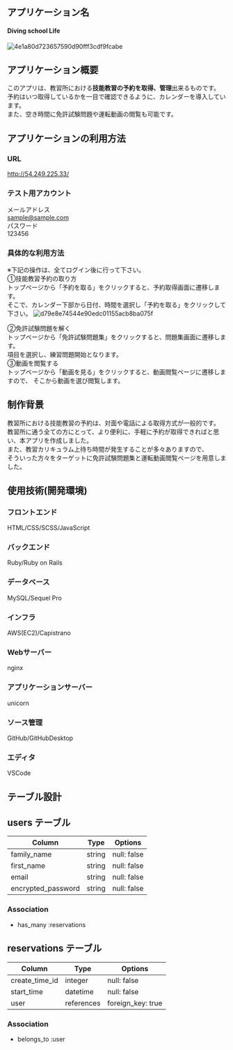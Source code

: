 ## アプリケーション名
#### Diving school Life
![4e1a80d723657590d90fff3cdf9fcabe](https://user-images.githubusercontent.com/73151516/102453280-435b1900-407f-11eb-8154-9f66370f3f3a.gif)

## アプリケーション概要
このアプリは、教習所における**技能教習の予約を取得、管理**出来るものです。  
予約はいつ取得しているかを一目で確認できるように、カレンダーを導入しています。  
また、空き時間に免許試験問題や運転動画の閲覧も可能です。

## アプリケーションの利用方法

### URL
http://54.249.225.33/

### テスト用アカウント
メールアドレス  
sample@sample.com  
パスワード  
123456

### 具体的な利用方法
※下記の操作は、全てログイン後に行って下さい。  
①技能教習予約の取り方  
トップページから「予約を取る」をクリックすると、予約取得画面に遷移します。  
そこで、カレンダー下部から日付、時間を選択し「予約を取る」をクリックして下さい。
![d79e8e74544e90edc01155acb8ba075f](https://user-images.githubusercontent.com/73151516/102450775-8961ae00-407a-11eb-8e60-9cc76c250246.gif)

②免許試験問題を解く  
トップページから「免許試験問題集」をクリックすると、問題集画面に遷移します。  
項目を選択し、練習問題開始となります。  
③動画を閲覧する  
トップページから「動画を見る」をクリックすると、動画閲覧ページに遷移しますので、  そこから動画を選び閲覧します。

## 制作背景
教習所における技能教習の予約は、対面や電話による取得方式が一般的です。  
教習所に通う全ての方にとって、より便利に、手軽に予約が取得できればと思い、本アプリを作成しました。  
また、教習カリキュラム上待ち時間が発生することが多々ありますので、  
そういった方々をターゲットに免許試験問題集と運転動画閲覧ページを用意しました。

## 使用技術(開発環境)
### フロントエンド
HTML/CSS/SCSS/JavaScript
### バックエンド
Ruby/Ruby on Rails
### データベース
MySQL/Sequel Pro
### インフラ
AWS(EC2)/Capistrano
### Webサーバー
nginx
### アプリケーションサーバー
unicorn
### ソース管理
GitHub/GitHubDesktop
### エディタ
VSCode

## テーブル設計

## users テーブル

| Column             | Type    | Options     |
| ------------------ | ------- | ----------- |
| family_name        | string  | null: false |
| first_name         | string  | null: false |
| email              | string  | null: false |
| encrypted_password | string  | null: false |

### Association

- has_many :reservations

## reservations テーブル

| Column         | Type       | Options           |
| -------------- | ---------- | ----------------- |
| create_time_id | integer    | null: false       |
| start_time     | datetime   | null: false       |
| user           | references | foreign_key: true |

### Association

- belongs_to :user
